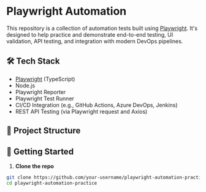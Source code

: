 # Playwright Automation 

This repository is a collection of automation tests built using [Playwright](https://playwright.dev/). It's designed to help practice and demonstrate end-to-end testing, UI validation, API testing, and integration with modern DevOps pipelines.

## 🛠 Tech Stack

- [Playwright](https://playwright.dev/) (TypeScript)
- Node.js
- Playwright Reporter
- Playwright Test Runner
- CI/CD Integration (e.g., GitHub Actions, Azure DevOps, Jenkins)
- REST API Testing (via Playwright request and Axios)

## 📁 Project Structure


## 🚀 Getting Started

1. **Clone the repo**

```bash
git clone https://github.com/your-username/playwright-automation-practice.git
cd playwright-automation-practice
